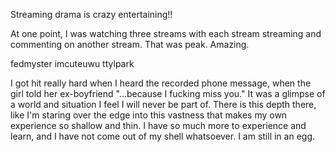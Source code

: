 Streaming drama is crazy entertaining!!

At one point, I was watching three streams with each stream streaming and commenting on another stream. That was peak. Amazing.

fedmyster
imcuteuwu
ttylpark

I got hit really hard when I heard the recorded phone message, when the girl told her ex-boyfriend "...because I fucking miss you." It was a glimpse of a world and situation I feel I will never be part of. There is this depth there, like I'm staring over the edge into this vastness that makes my own experience so shallow and thin. I have so much more to experience and learn, and I have not come out of my shell whatsoever. I am still in an egg.
